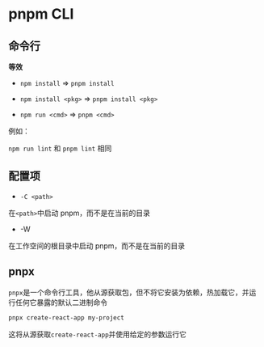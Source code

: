 # pnpm CLI

## 命令行

**等效**

- `npm install` => `pnpm install`

- `npm install <pkg>` => `pnpm install <pkg>`

- `npm run <cmd>` => `pnpm <cmd>`

例如：

`npm run lint` 和 `pnpm lint` 相同

## 配置项

- `-C <path>`

在`<path>`中启动 pnpm，而不是在当前的目录

- -W

在工作空间的根目录中启动 pnpm，而不是在当前的目录

## pnpx

`pnpx`是一个命令行工具，他从源获取包，但不将它安装为依赖，热加载它，并运行任何它暴露的默认二进制命令

```bash
pnpx create-react-app my-project
```

这将从源获取`create-react-app`并使用给定的参数运行它
